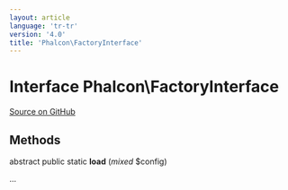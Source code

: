 ```yaml
---
layout: article
language: 'tr-tr'
version: '4.0'
title: 'Phalcon\FactoryInterface'
---
```

# Interface **Phalcon\FactoryInterface**

<a href="https://github.com/phalcon/cphalcon/tree/v4.0.0/phalcon/factoryinterface.zep" class="btn btn-default btn-sm">Source on GitHub</a>

## Methods

abstract public static **load** (*mixed* $config)

...